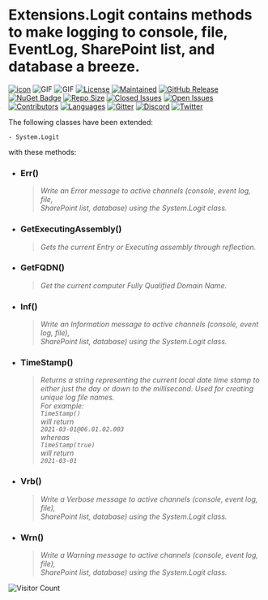 ﻿# Extensions.Logit contains methods to make logging to console, file, EventLog, SharePoint list, and database a breeze.
[![icon](https://raw.githubusercontent.com/cjvandyk/Extensions/master/Images/Extensions-64x64.png)](https://github.com/cjvandyk/Extensions)
![GIF](https://raw.githubusercontent.com/cjvandyk/Extensions/master/Images/Extensions.gif)
![GIF](https://raw.githubusercontent.com/cjvandyk/Extensions/master/Images/Easy%20Date%20convertion%20GIF.gif)
[![License](https://img.shields.io/github/license/cjvandyk/Extensions)](https://github.com/cjvandyk/Extensions/blob/main/LICENSE) [![Maintained](https://img.shields.io/maintenance/yes/2023)](https://github.com/cjvandyk/extensions/releases) [![GitHub Release](https://img.shields.io/github/release/cjvandyk/extensions.svg)](https://GitHub.com/cjvandyk/extensions/releases/) [![NuGet Badge](https://buildstats.info/nuget/Extensions.CS)](https://www.nuget.org/packages/Extensions.cs) [![Repo Size](https://img.shields.io/github/repo-size/cjvandyk/extensions)](https://github.com/cjvandyk/Extensions) [![Closed Issues](https://img.shields.io/github/issues-closed/cjvandyk/extensions.svg)](https://GitHub.com/cjvandyk/extensions/issues?q=is%3Aissue+is%3Aclosed) [![Open Issues](https://img.shields.io/github/issues/cjvandyk/extensions.svg)](https://github.com/cjvandyk/extensions/issues) [![Contributors](https://img.shields.io/github/contributors/cjvandyk/extensions.svg)](https://GitHub.com/cjvandyk/extensions/graphs/contributors/) [![Languages](https://img.shields.io/github/languages/count/cjvandyk/extensions.svg)](https://github.com/cjvandyk/Extensions/search?l=c%23) [![Gitter](https://badges.gitter.im/Join%20Chat.svg)](https://gitter.im/ExtensionsCS/Extensions?utm_source=badge&utm_medium=badge&utm_campaign=pr-badge&utm_content=badge) [![Discord](https://raw.githubusercontent.com/cjvandyk/Extensions/master/Images/Discord.png?raw=true)](https://discord.com/channels/799027565465305088/799027565993394219) [![Twitter](https://img.shields.io/twitter/follow/cjvandyk?style=social)](https://twitter.com/intent/follow?screen_name=cjvandyk)

The following classes have been extended:

    - System.Logit

with these methods:

- ### **Err()**
    > _Write an Error message to active channels (console, event log, file,<br>
        SharePoint list, database) using the System.Logit class._

- ### **GetExecutingAssembly()**
    > _Gets the current Entry or Executing assembly through reflection._

- ### **GetFQDN()**
    > _Get the current computer Fully Qualified Domain Name._

- ### **Inf()**
    > _Write an Information message to active channels (console, event log, file),<br>
        SharePoint list, database) using the System.Logit class._

- ### **TimeStamp()**
    > _Returns a string representing the current local date time stamp to<br>
        either just the day or down to the millisecond.  Used for creating<br>
        unique log file names.<br>
        For example:<br>
            `TimeStamp()`<br>
        will return<br>
            `2021-03-01@06.01.02.003`<br>
        whereas<br>
            `TimeStamp(true)`<br>
        will return<br>
            `2021-03-01`_

- ### **Vrb()**
    > _Write a Verbose message to active channels (console, event log, file),<br>
        SharePoint list, database) using the System.Logit class._

- ### **Wrn()**
    > _Write a Warning message to active channels (console, event log, file),<br>
        SharePoint list, database) using the System.Logit class._

![Visitor Count](https://profile-counter.glitch.me/{cjvandyk}/count.svg)
